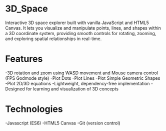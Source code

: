 # 3D_Space
Interactive 3D space explorer built with vanilla JavaScript and HTML5 Canvas. It lets you visualize and manipulate points, lines, and shapes within a 3D coordinate system, providing smooth controls for rotating, zooming, and exploring spatial relationships in real-time.

# Features
-3D rotation and zoom using WASD movement and Mouse camera control (FPS Godmode style)
-Plot Dots
-Plot Lines
-Plot Simple Geometric Shapes
-Plot 2D/3D equations
-Lightweight, dependency-free implementation
-Designed for learning and visualization of 3D concepts

# Technologies
-Javascript (ES6)
-HTML5 Canvas
-Git (version control)